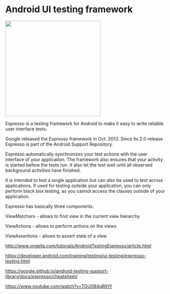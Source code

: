 # Android UI testing framework

<img align="center" src='https://lh5.googleusercontent.com/-E2YPLlVAl0U/VJUcPrgVC-I/AAAAAAAAGFM/AkqZn5N8rrc/w890-h1009/espresso_lockup.png' width='300' height='300'/>


Espresso is a testing framework for Android to make it easy to write reliable user interface tests.

Google released the Espresso framework in Oct. 2013. Since its 2.0 release Espresso is part of the Android Support Repository.

Espresso automatically synchronizes your test actions with the user interface of your application. The framework also ensures that your activity is started before the tests run. It also let the test wait until all observed background activities have finished.

It is intended to test a single application but can also be used to test across applications. If used for testing outside your application, you can only perform black box testing, as you cannot access the classes outside of your application.

Espresso has basically three components:

ViewMatchers - allows to find view in the current view hierarchy

ViewActions - allows to perform actions on the views

ViewAssertions - allows to assert state of a view





http://www.vogella.com/tutorials/AndroidTestingEspresso/article.html

https://developer.android.com/training/testing/ui-testing/espresso-testing.html

https://google.github.io/android-testing-support-library/docs/espresso/cheatsheet/

https://www.youtube.com/watch?v=TGU0B4qRlHY


